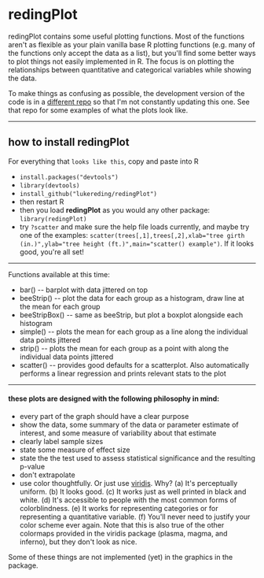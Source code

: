 # redingPlot

redingPlot contains some useful plotting functions. Most of the functions aren't as flexible as your plain vanilla base R plotting functions (e.g. many of the functions only accept the data as a list), but you'll find some better ways to plot things not easily implemented in R. The focus is on plotting the relationships between quantitative and categorical variables while showing the data.

To make things as confusing as possible, the development version of the code is in a [different repo](https://github.com/lukereding/graphics) so that I'm not constantly updating this one. See that repo for some examples of what the plots look like.

----------------

## how to install **redingPlot**

For everything that `looks like this`, copy and paste into R

* `install.packages("devtools")`
* `library(devtools)`
* `install_github("lukereding/redingPlot")`
* then restart R
* then you load **redingPlot** as you would any other package: `library(redingPlot)`
* try `?scatter` and make sure the help file loads currently, and maybe try one of the examples: `scatter(trees[,1],trees[,2],xlab="tree girth (in.)",ylab="tree height (ft.)",main="scatter() example")`. If it looks good, you're all set!

----------------

Functions available at this time:
* bar() -- barplot with data jittered on top
* beeStrip() -- plot the data for each group as a histogram, draw line at the mean for each group
* beeStripBox() -- same as beeStrip, but plot a boxplot alongside each histogram
* simple() -- plots the mean for each group as a line along the individual data points jittered
* strip() -- plots the mean for each group as a point with along the individual data points jittered
* scatter() -- provides good defaults for a scatterplot. Also automatically performs a linear regression and prints relevant stats to the plot

---------------
#### these plots are designed with the following philosophy in mind:

* every part of the graph should have a clear purpose
* show the data, some summary of the data or parameter estimate of interest, and some measure of variability about that estimate
* clearly label sample sizes
* state some measure of effect size
* state the the test used to assess statistical significance and the resulting p-value
* don't extrapolate
* use color thoughtfully. Or just use [viridis](https://bids.github.io/colormap/). Why? (a) It's perceptually uniform. (b) It looks good. (c) It works just as well printed in black and white. (d) It's accessible to people with the most common forms of colorblindness. (e) It works for representing categories or for representing a quantitative variable. (f) You'll never need to justify your color scheme ever again. Note that this is also true of the other colormaps provided in the viridis package (plasma, magma, and inferno), but they don't look as nice.

Some of these things are not implemented (yet) in the graphics in the package.
